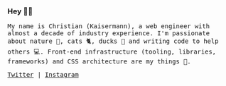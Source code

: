 ### Hey 👋🥝

<samp>

My name is Christian (Kaisermann), a web engineer with almost a decade of industry experience. I'm passionate about nature 🌳, cats 🐈, ducks 🦆 and writing code to help others 💻. Front-end infrastructure (tooling, libraries, frameworks) and CSS architecture are my things 🌊.

[Twitter](https://twitter.com/kiwistian) | [Instagram](https://instagram.com/kiwistian)

</samp>
